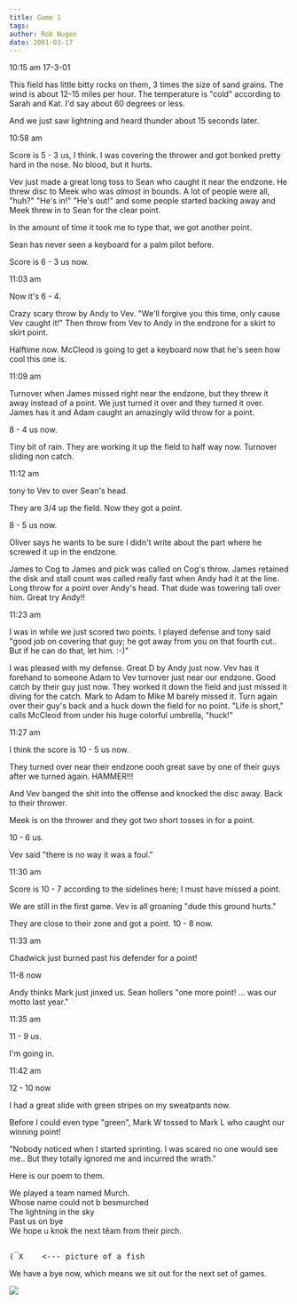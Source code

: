 ```yaml
---
title: Game 1
tags: 
author: Rob Nugen
date: 2001-03-17
---
```


<p class=date>10:15 am 17-3-01</p>

<p>This field has little bitty rocks on them, 3 times the size of sand
grains.  The wind is about 12-15 miles per hour.  The temperature is "cold"
according to Sarah and Kat.  I'd say about 60 degrees or less.</p>

<p>And we just saw lightning and heard thunder about 15 seconds later.</p>

<p class=date>10:58 am</p>

<p>Score is 5 - 3 us, I think.   I was covering the thrower and got bonked
pretty hard in the nose.  No blood, but it hurts.</p>

<p>Vev just made a great long toss to Sean who caught it near the endzone.
He threw disc to Meek who was <em>almost</em> in bounds.  A lot of people
were all, "huh?"  "He's in!"  "He's out!" and some people started backing
away and Meek threw in to Sean for the clear point.</p>

<p>In the amount of time it took me to type that, we got another point.</p>

<p>Sean has never seen a keyboard for a palm pilot before.</p>

<p>Score is 6 - 3 us now.</p>

<p class=date>11:03 am</p>

<p>Now it's 6 - 4.</p>

<p>Crazy scary throw by Andy to Vev.  "We'll forgive you this time, only
cause Vev caught it!"  Then throw from Vev to Andy in the endzone for a
skirt to skirt point.</p>

<p>Halftime now.  McCleod is going to get a keyboard now that he's seen how
cool this one is.</p>

<p class=date>11:09 am</p>

<p>Turnover when James missed right near the endzone, but they threw it away
instead of a point.  We just turned it over and they turned it over.  James
has it and Adam caught an amazingly wild throw for a point.</p>

<p>8 - 4 us now.</p>

<p>Tiny bit of rain.  They are working it up the field to half way now.
Turnover sliding non catch.</p>

<p class=date>11:12 am</p>

<p>tony to Vev to over Sean's head.</p>

<p>They are 3/4 up the field.  Now they got a point.</p>

<p>8 - 5 us now.</p>

<p>Oliver says he wants to be sure I didn't write about the part where he
screwed it up in the endzone.</p>

<p>James to Cog to James and pick was called on Cog's throw.   James
retained the disk and stall count was called really fast when Andy had it at
the line.  Long throw for a point over Andy's head.  That dude was towering
tall over him.  Great try Andy!!</p>

<p class=date>11:23 am</p>

<p>I was in while we just scored two points.  I played defense and tony said
"good job on covering that guy; he got away from you on that fourth cut..
But if he can do that, let him.  :-)"</p>

<p>I was pleased with my defense.  Great D by Andy just now.  Vev has it
forehand to someone Adam to Vev turnover just near our endzone.  Good catch
by their guy just now.  They worked it down the field and just missed it
diving for the catch.  Mark to Adam to Mike M barely missed it.  Turn again
over their guy's back and a huck down the field for no point.  "Life is
short," calls McCleod from under his huge colorful umbrella, "huck!"</p>

<p class=date>11:27 am</p>

<p>I think the score is 10 - 5 us now.</p>

<p>They turned over near their endzone oooh great save by one of their guys
after we turned again.   HAMMER!!!</p>

<p>And Vev banged the shit into the offense and knocked the disc away.  Back
to their thrower.</p>

<p>Meek is on the thrower and they got two short tosses in for a point.</p>

<p>10 - 6 us.</p>

<p>Vev said "there is no way it was a foul."</p>

<p class=date>11:30 am</p>

<p>Score is 10 - 7 according to the sidelines here; I must have missed a
point.</p>

<p>We are still in the first game.  Vev is all groaning "dude this ground
hurts."</p>

<p>They are close to their zone and got a point.  10 - 8 now.</p>

<p class=date>11:33 am</p>

<p>Chadwick just burned past his defender for a point!</p>

<p>11-8 now</p>

<p>Andy thinks Mark just jinxed us.  Sean hollers "one more point! ... was
our motto last year."</p>

<p class=date>11:35 am</p>

<p>11 - 9 us.</p>

<p>I'm going in.</p>

<p class=date>11:42 am

<p>12 - 10 now</p>

<p>I had a great slide with green stripes on my sweatpants now.</p>

<p>Before I could even type "green", Mark W tossed to Mark L who caught our
winning point!</p>

<p>"Nobody noticed when I started sprinting.  I was scared no one would see
me.. But they totally ignored me and incurred the wrath."</p>

<p>Here is our poem to them.</p>

<p class=message>We played a team named Murch.
<br>Whose name could not b besmurched
<br>The lightning in the sky
<br>Past us on bye
<br>We hope u knok the next têam from their pirch.</p>

<pre>
 _
(_X    <--- picture of a fish
</pre>

<p>We have a bye now, which means we sit out for the next set of games.</p>


<p><img src="/images/rob/wL-ROB.gif">


